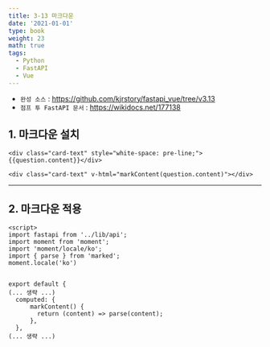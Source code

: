```yaml
---
title: 3-13 마크다운
date: '2021-01-01'
type: book
weight: 23
math: true
tags:
  - Python
  - FastAPI
  - Vue
---
```


- `완성 소스` : https://github.com/kjrstory/fastapi_vue/tree/v3.13
- `점프 투 FastAPI 문서` : https://wikidocs.net/177138



## 1. 마크다운 설치



```vue
<div class="card-text" style="white-space: pre-line;">{{question.content}}</div>
```

```vue
<div class="card-text" v-html="markContent(question.content)"></div>
```


---
## 2. 마크다운 적용




```vue
<script>
import fastapi from '../lib/api';
import moment from 'moment';
import 'moment/locale/ko';
import { parse } from 'marked';
moment.locale('ko')


export default {
(... 생략 ...)
  computed: {
      markContent() {
        return (content) => parse(content);
      },
  },
(... 생략 ...)

```
